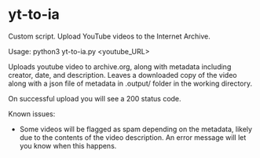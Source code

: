 # yt-to-ia
Custom script. Upload YouTube videos to the Internet Archive.

Usage: python3 yt-to-ia.py <youtube_URL>

Uploads youtube video to archive.org, along with metadata including creator, date, and description. Leaves a downloaded copy of the video along with a json file of metadata in .output/ folder in the working directory.

On successful upload you will see a 200 status code.

Known issues:
- Some videos will be flagged as spam depending on the metadata, likely due to the contents of the video description. An error message will let you know when this happens.
